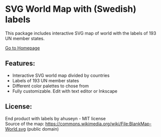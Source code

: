 # SVG World Map with (Swedish) labels

This package includes interactive SVG map of world with the labels of 193 UN member states.

[Go to Homepage](https://ahuseyn.github.io/SVG-World-Map-with-labels/)

## Features:

- Interactive SVG world map divided by countries
- Labels of 193 UN member states
- Different color palettes to chose from
- Fully customizable. Edit with text editor or Inkscape

## License:

End product with labels by ahuseyn - MIT license\
Source of the map: https://commons.wikimedia.org/wiki/File:BlankMap-World.svg (public domain)
